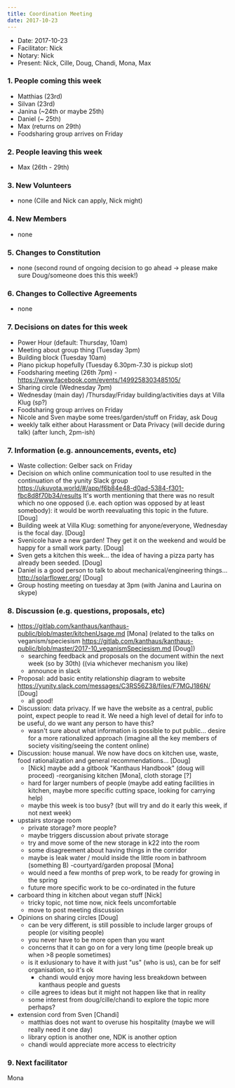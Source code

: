 ```yaml
---
title: Coordination Meeting
date: 2017-10-23
---
```

<!-- Hello facilitator/notary! Thank you for your services. Here is some advice for facilitating coordination meetings:
  - Notify people 10 minutes before the meeting starts. (Watching the clock is not super fun, people will be grateful if you do it for them.)
  - Start at 10:00 sharp, or earlier if everyone is there. (Waiting is time-wasting, be a time-saver!)
  - Go through the ordered points in order, even if nothing has changed. (They are arranged to try and get the most relevant information to most people.)
  - Feel welcome to moderate conversation if off-topic or too detailed. (Are listeners interested? Are speakers satisfied? Can you identify a sub-group?)
  - Try to finish the meeting before 11:00. (There is always more to talk about and it's important for people to know that CoMes don't take forever.)
  - Leave the room once the meeting has ended. (This sends a clear signal to everyone else that they can also leave and get on with their day.)
  - Have fun!
-->

- Date: 2017-10-23
- Facilitator: Nick
- Notary: Nick
- Present: Nick, Cille, Doug, Chandi, Mona, Max

### 1. People coming this week

- Matthias (23rd)
- Silvan (23rd)
- Janina (~24th or maybe 25th)
- Daniel (~ 25th)
- Max (returns on 29th)
- Foodsharing group arrives on Friday

### 2. People leaving this week

- Max (26th - 29th)

### 3. New Volunteers

- none (Cille and Nick can apply, Nick might)

### 4. New Members

- none

### 5. Changes to Constitution

- none (second round of ongoing decision to go ahead → please make sure Doug/someone does this this week!)

### 6. Changes to Collective Agreements

- none

### 7. Decisions on dates for this week

- Power Hour (default: Thursday, 10am)
- Meeting about group thing (Tuesday 3pm)
- Building block (Tuesday 10am)
- Piano pickup hopefully (Tuesday 6.30pm-7.30 is pickup slot)
- Foodsharing meeting (26th 7pm) - https://www.facebook.com/events/1499258303485105/
- Sharing circle (Wednesday 7pm)
- Wednesday (main day) /Thursday/Friday building/activities days at Villa Klug (sp?)
- Foodsharing group arrives on Friday
- Nicole and Sven maybe some trees/garden/stuff on Friday, ask Doug
- weekly talk either about Harassment or Data Privacy (will decide during talk) (after lunch, 2pm-ish)

### 7. Information (e.g. announcements, events, etc)

- Waste collection: Gelber sack on Friday
- Decision on which online communication tool to use resulted in the continuation of the yunity Slack group https://ukuvota.world/#/app/f6b84e48-d0ad-5384-f301-fbc8d8f70b34/results It's worth mentioning that there was no result which no one opposed (i.e. each option was opposed by at least somebody): it would be worth reevaluating this topic in the future. [Doug]
- Building week at Villa Klug: something for anyone/everyone, Wednesday is the focal day. [Doug]
- Svenicole have a new garden! They get it on the weekend and would be happy for a small work party. [Doug]
- Sven gets a kitchen this week... the idea of having a pizza party has already been seeded. [Doug]
- Daniel is a good person to talk to about mechanical/engineering things... http://solarflower.org/ [Doug]
- Group hosting meeting on tuesday at 3pm (with Janina and Laurina on skype)

### 8. Discussion (e.g. questions, proposals, etc)

- https://gitlab.com/kanthaus/kanthaus-public/blob/master/kitchenUsage.md \[Mona\] (related to the talks on veganism/speciesism https://gitlab.com/kanthaus/kanthaus-public/blob/master/2017-10_veganismSpeciesism.md [Doug]) 
    - searching feedback and proposals on the document within the next week (so by 30th) ((via whichever mechanism you like)
    - announce in slack
- Proposal: add basic entity relationship diagram to website https://yunity.slack.com/messages/C3RS56Z38/files/F7MGJ186N/ [Doug] 
    - all good!
- Discussion: data privacy. If we have the website as a central, public point, expect people to read it. We need a high level of detail for info to be useful, do we want any person to have this? 
    - wasn't sure about what information is possible to put public... desire for a more rationalized approach (imagine all the key members of society visiting/seeing the content online)
- Discussion: house manual. We now have docs on kitchen use, waste, food rationalization and general recommendations... [Doug] 
    - [Nick] maybe add a gitbook "Kanthaus Handbook" (doug will proceed) -reorganising kitchen [Mona], cloth storage [?]
    - hard for larger numbers of people (maybe add eating facilities in kitchen, maybe more specific cutting space, looking for carrying help)
    - maybe this week is too busy? (but will try and do it early this week, if not next week)
- upstairs storage room 
    - private storage? more people?
    - maybe triggers discussion about private storage
    - try and move some of the new storage in k22 into the room
    - some disagreement about having things in the corridor
    - maybe is leak water / mould inside the little room in bathroom (something B) -courtyard/garden proposal [Mona]
    - would need a few months of prep work, to be ready for growing in the spring
    - future more specific work to be co-ordinated in the future
- carboard thing in kitchen about vegan stuff [Nick] 
    - tricky topic, not time now, nick feels uncomfortable
    - move to post meeting discussion
- Opinions on sharing circles [Doug] 
    - can be very different, is still possible to include larger groups of people (or visiting people)
    - you never have to be more open than you want
    - concerns that it can go on for a very long time (people break up when >8 people sometimes)
    - is it exlusionary to have it with just "us" (who is us), can be for self organisation, so it's ok 
        - chandi would enjoy more having less breakdown between kanthaus people and guests
    - cille agrees to ideas but it might not happen like that in reality
    - some interest from doug/cille/chandi to explore the topic more perhaps?
- extension cord from Sven [Chandi] 
    - matthias does not want to overuse his hospitality (maybe we will really need it one day)
    - library option is another one, NDK is another option
    - chandi would appreciate more access to electricity

### 9. Next facilitator

Mona